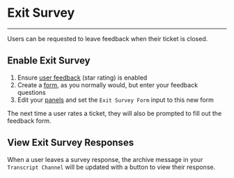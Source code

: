 # Exit Survey
***

Users can be requested to leave feedback when their ticket is closed.

## Enable Exit Survey
1. Ensure [user feedback](feedback.md#enabling-feedback) (star rating) is enabled
2. Create a [form](../../features/forms.md), as you normally would, but enter your feedback questions
3. Edit your [panels](../../setup/panels.md) and set the `Exit Survey Form` input to this new form

The next time a user rates a ticket, they will also be prompted to fill out the feedback form.

## View Exit Survey Responses
When a user leaves a survey response, the archive message in your `Transcript Channel` will be updated with a button to view their response.